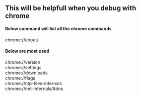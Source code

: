## This will be helpfull when you debug with chrome 

#### Below command will list all the chrome commands
chrome://about/

#### Below are most used
chrome://version \
chrome://settings \
chrome://downloads \
chrome://flags \
chrome://ntp-tiles-internals \
chrome://net-internals/#dns

